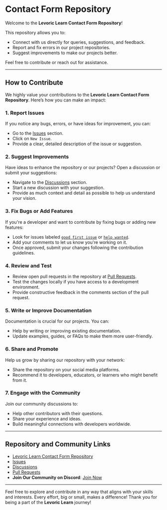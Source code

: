 # Contact Form Repository

Welcome to the **Levoric Learn Contact Form Repository**!  

This repository allows you to:
- Connect with us directly for queries, suggestions, and feedback.
- Report and fix errors in our project repositories.
- Suggest improvements to make our projects better.

Feel free to contribute or reach out for assistance.

---

## How to Contribute

We highly value your contributions to the **Levoric Learn Contact Form Repository**. Here’s how you can make an impact:

### 1. Report Issues
If you notice any bugs, errors, or have ideas for improvement, you can:
- Go to the [Issues](https://github.com/Levoric-Learn/LevoricLearn/issues) section.
- Click on `New Issue`.
- Provide a clear, detailed description of the issue or suggestion.

### 2. Suggest Improvements
Have ideas to enhance the repository or our projects? Open a discussion or submit your suggestions:
- Navigate to the [Discussions](https://github.com/Levoric-Learn/LevoricLearn/discussions) section.
- Start a new discussion with your suggestion.
- Provide as much context and detail as possible to help us understand your vision.

### 3. Fix Bugs or Add Features
If you're a developer and want to contribute by fixing bugs or adding new features:
- Look for issues labeled [`good first issue`](https://github.com/Levoric-Learn/LevoricLearn/issues) or [`help wanted`](https://github.com/Levoric-Learn/LevoricLearn/pulls).
- Add your comments to let us know you're working on it.
- Once approved, submit your changes following the contribution guidelines.

### 4. Review and Test
- Review open pull requests in the repository at [Pull Requests](https://github.com/Levoric-Learn/LevoricLearn/pulls).
- Test the changes locally if you have access to a development environment.
- Provide constructive feedback in the comments section of the pull request.

### 5. Write or Improve Documentation
Documentation is crucial for our projects. You can:
- Help by writing or improving existing documentation.
- Update examples, guides, or FAQs to make them more user-friendly.

### 6. Share and Promote
Help us grow by sharing our repository with your network:
- Share the repository on your social media platforms.
- Recommend it to developers, educators, or learners who might benefit from it.

### 7. Engage with the Community
Join our community discussions to:
- Help other contributors with their questions.
- Share your experience and ideas.
- Build meaningful connections with developers worldwide.

---

## Repository and Community Links

- [Levoric Learn Contact Form Repository](https://github.com/Levoric-Learn/contact-form)
- [Issues](https://github.com/developerlevoriclearn/content/issues)
- [Discussions](https://github.com/orgs/developerlevoriclearn/discussions)
- [Pull Requests](https://github.com/developerlevoriclearn/content/pulls)
- **Join Our Community on Discord**: [Join Now](https://discord.gg/WGhvfQ4eRb)

---

Feel free to explore and contribute in any way that aligns with your skills and interests. Every effort, big or small, makes a difference! Thank you for being a part of the **Levoric Learn** journey!
